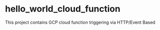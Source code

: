 # hello_world_cloud_function
This project contains GCP cloud function triggering via HTTP/Event Based

